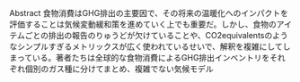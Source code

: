 Abstract
食物消費はGHG排出の主要因で、その将来の温暖化へのインパクトを評価することは気候変動緩和策を進めていく上でも重要だ。しかし、食物のアイテムごとの排出の報告のりゅうどが欠けていることや、CO2equivalentsのようなシンプルすぎるメトリックスが広く使われているせいで、解釈を複雑にしてしまっている。著者たちは全球的な食物消費によるGHG排出インベントリをそれぞれ個別のガス種に分けてまとめ、複雑でない気候モデル